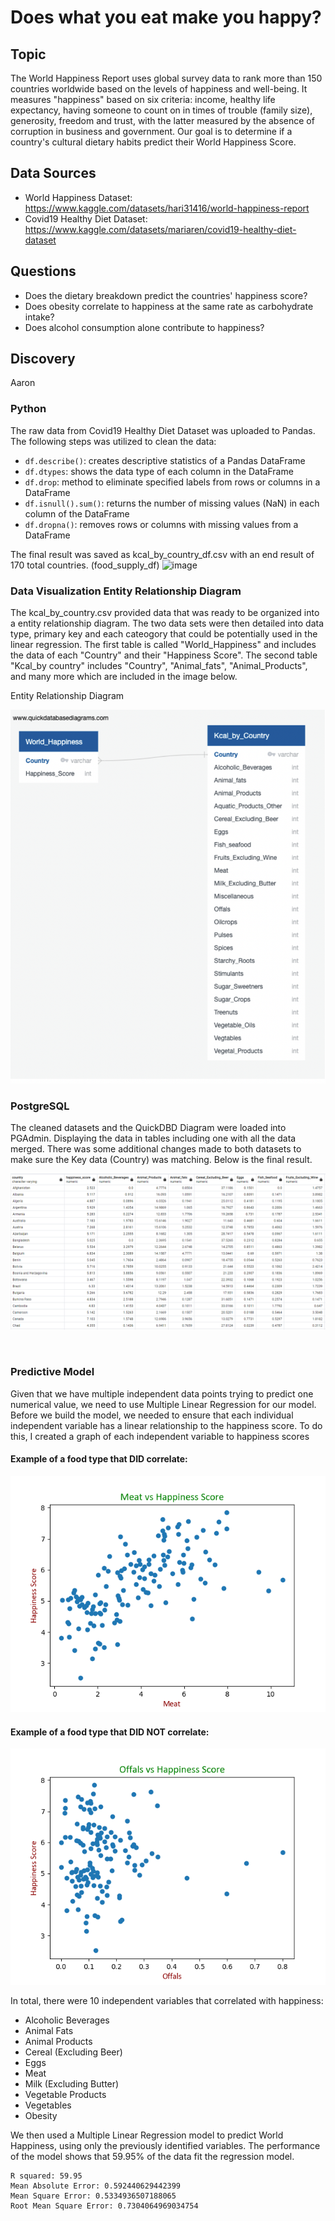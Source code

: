 # Does what you eat make you happy?

## Topic
The World Happiness Report uses global survey data to rank more than 150 countries worldwide based on the levels of happiness and well-being. It measures "happiness" based on six criteria: income, healthy life expectancy, having someone to count on in times of trouble (family size), generosity, freedom and trust, with the latter measured by the absence of corruption in business and government. Our goal is to determine if a country's cultural dietary habits predict their World Happiness Score.

## Data Sources
 - World Happiness Dataset: https://www.kaggle.com/datasets/hari31416/world-happiness-report
 - Covid19 Healthy Diet Dataset: https://www.kaggle.com/datasets/mariaren/covid19-healthy-diet-dataset

## Questions
- Does the dietary breakdown predict the countries' happiness score?
- Does obesity correlate to happiness at the same rate as carbohydrate intake?
- Does alcohol consumption alone contribute to happiness?

## Discovery

Aaron

### Python 
The raw data from Covid19 Healthy Diet Dataset was uploaded to Pandas. The following steps was utilized to clean the data:
- `df.describe()`: creates descriptive statistics of a Pandas DataFrame
- `df.dtypes`: shows the data type of each column in the DataFrame
- `df.drop`: method to eliminate specified labels from rows or columns in a DataFrame
- `df.isnull().sum()`: returns the number of missing values (NaN) in each column of the DataFrame
- `df.dropna()`: removes rows or columns with missing values from a DataFrame

The final result was saved as kcal_by_country_df.csv with an end result of 170 total countries. (food_supply_df)
![image](https://user-images.githubusercontent.com/115942978/227000762-dc3b1440-ad32-447e-8bd7-10dc580f19e1.png)


### Data Visualization Entity Relationship Diagram
 
The kcal_by_country.csv provided data that was ready to be organized into a entity relationship diagram. The two data sets were then detailed into data type, primary key and each cateogory that could be potentially used in the linear regression. The first table is called "World_Happiness" and includes the data of each "Country" and their "Happiness Score". The second table "Kcal_by country" includes "Country", "Animal_fats", "Animal_Products", and many more which are included in the image below.  
 
Entity Relationship Diagram
 
![image](ERD.png)
 
 

### PostgreSQL 

The cleaned datasets and the QuickDBD Diagram were loaded into PGAdmin. Displaying the data in tables including one with all the data merged. There was some additional changes made to both datasets to make sure the Key data (Country) was matching. Below is the final result.

<p align="center">
<img src="https://github.com/tanahildebrand/OSU_Bootcamp_Final_Project_Group5/blob/667067fd43038d76b85f0387d2383513ff0cee78/postgresql_table.png ">
</p><br/>

### Predictive Model
Given that we have multiple independent data points trying to predict one numerical value, we need to use Multiple Linear Regression for our model. Before we build the model, we needed to ensure that each individual independent variable has a linear relationship to the happiness score.  To do this, I created a graph of each independent variable to happiness scores

#### Example of a food type that DID correlate:
![Meat](/Predictive_Models/Charts/Meat.png)

#### Example of a food type that DID NOT correlate:
![Offals](/Predictive_Models/Charts/Offals.png)

In total, there were 10 independent variables that correlated with happiness:
- Alcoholic Beverages
- Animal Fats
- Animal Products
- Cereal (Excluding Beer)
- Eggs
- Meat
- Milk (Excluding Butter)
- Vegetable Products
- Vegetables
- Obesity
 
We then used a Multiple Linear Regression model to predict World Happiness, using only the previously identified variables. The performance of the model shows that 59.95% of the data fit the regression model.

```
R squared: 59.95
Mean Absolute Error: 0.592440629442399
Mean Square Error: 0.5334936507188065
Root Mean Square Error: 0.7304064969034754
```
